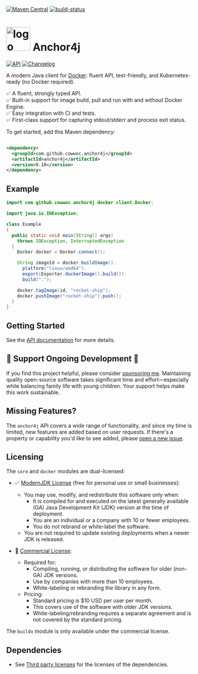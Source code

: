 [![Maven Central](https://maven-badges.herokuapp.com/maven-central/com.github.cowwoc.anchor4j/anchor4j/badge.svg)](https://search.maven.org/search?q=g:com.github.cowwoc.anchor4j)
[![build-status](https://github.com/cowwoc/anchor4j/actions/workflows/Build/badge.svg)](https://github.com/cowwoc/anchor4j/actions/?query=workflow%3Abuild)

# <img src="docs/logo.svg" width=64 height=64 alt="logo"> Anchor4j

[![API](https://img.shields.io/badge/api_docs-5B45D5.svg)](https://cowwoc.github.io/anchor4j/0.10/)
[![Changelog](https://img.shields.io/badge/changelog-A345D5.svg)](docs/changelog.md)

A modern Java client for [Docker](https://www.docker.com/): fluent API, test-friendly, and Kubernetes-ready (no Docker required).

✅ A fluent, strongly typed API.<br>
✅ Built-in support for image build, pull and run with and without Docker Engine.<br>
✅ Easy integration with CI and tests.<br>
✅ First-class support for capturing stdout/stderr and process exit status.<br>

To get started, add this Maven dependency:

```xml

<dependency>
  <groupId>com.github.cowwoc.anchor4j</groupId>
  <artifactId>anchor4j</artifactId>
  <version>0.10</version>
</dependency>
```

## Example

```java
import com.github.cowwoc.anchor4j.docker.client.Docker;

import java.io.IOException;

class Example
{
  public static void main(String[] args)
    throws IOException, InterruptedException
  {
    Docker docker = Docker.connect();

    String imageId = docker.buildImage().
      platform("linux/amd64").
      export(Exporter.dockerImage().build()).
      build(".");

    docker.tagImage(id, "rocket-ship");
    docker.pushImage("rocket-ship").push();
  }
}
```

## Getting Started

See the [API documentation](https://cowwoc.github.io/docker/0.10/) for more details.

## 💖 Support Ongoing Development 💖

If you find this project helpful, please consider [sponsoring me](https://github.com/sponsors/cowwoc).
Maintaining quality open-source software takes significant time and effort—especially while balancing family
life with young children. Your support helps make this work sustainable.

## Missing Features?

The `anchor4j` API covers a wide range of functionality, and since my time is limited, new features are added
based on user requests. If there's a property or capability you'd like to see added,
please [open a new issue](issues/new).

## Licensing

The `core` and `docker` modules are dual-licensed:

- ✅ [ModernJDK License](docs/modern-jdk-license-1.0.md) (free for personal use or small businesses):
  - You may use, modify, and redistribute this software only when:
    - It is compiled for and executed on the latest generally available (GA) Java Development Kit (JDK)
      version at the time of deployment.
    - You are an individual or a company with 10 or fewer employees.
    - You do not rebrand or white-label the software.
  - You are not required to update existing deployments when a newer JDK is released.

- 💼 [Commercial License](docs/commercial-license-1.0.md):
  - Required for:
    - Compiling, running, or distributing the software for older (non-GA) JDK versions.
    - Use by companies with more than 10 employees.
    - White-labeling or rebranding the library in any form.
  - Pricing:
    - Standard pricing is $10 USD per user per month.
    - This covers use of the software with older JDK versions.
    - White-labeling/rebranding requires a separate agreement and is not covered by the standard pricing.

The `buildx` module is only available under the commercial license.

## Dependencies

* See [Third party licenses](LICENSE-3RD-PARTY.md) for the licenses of the dependencies.